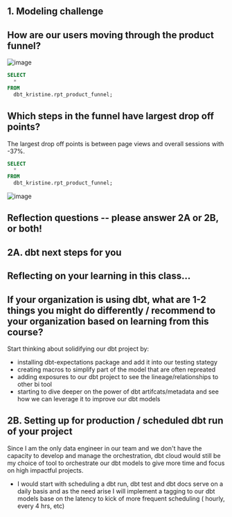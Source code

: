 ## 1. Modeling challenge
## How are our users moving through the product funnel?

![image](https://user-images.githubusercontent.com/85191840/145689237-fe39ad6b-d54e-4f5b-8c07-90f2c84dd86e.png)



```sql
SELECT 
  *
FROM 
  dbt_kristine.rpt_product_funnel;
```



## Which steps in the funnel have largest drop off points?
The largest drop off points is between page views and overall sessions with -37%.

```sql
SELECT 
  *
FROM 
  dbt_kristine.rpt_product_funnel;
```

![image](https://user-images.githubusercontent.com/85191840/145689268-cc450a6a-d803-4841-819e-499e9ae592ea.png)



## Reflection questions -- please answer 2A or 2B, or both!

## 2A. dbt next steps for you
## Reflecting on your learning in this class...
## If your organization is using dbt, what are 1-2 things you might do differently / recommend to your organization based on learning from this course?

  Start thinking about solidifying our dbt project by:

 * installing dbt-expectations package and add it into our testing stategy
 * creating macros to simplify part of the model that are often repreated
 * adding exposures to our dbt project to see the lineage/relationships to other bi tool
 * starting to dive deeper on the power of dbt artifcats/metadata and see how we can leverage it to improve our dbt models


## 2B. Setting up for production / scheduled dbt run of your project
 Since I am the only data engineer in our team and we don't have the capacity to develop and manage the orchestration, dbt cloud would still be my choice of tool to orchestrate our dbt models to give more time and focus on high impactful projects.
 * I would start with scheduling a dbt run, dbt test and dbt docs serve on a daily basis and as the need arise I will implement a tagging to our dbt models base on the latency to kick of more frequent scheduling ( hourly, every 4 hrs, etc)
